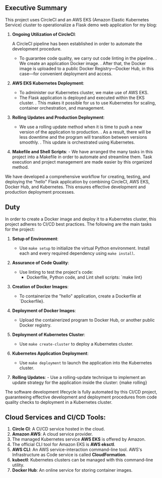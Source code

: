 ## Executive Summary

This project uses CircleCI and an AWS EKS (Amazon Elastic Kubernetes Service) cluster to operationalize a Flask demo web application for my blog:

1. **Ongoing Utilization of CircleCI**:

   A CircleCI pipeline has been established in order to automate the development procedure.

   - To guarantee code quality, we carry out code linting in the pipeline.
     . We create an application Docker image.
     . After that, the Docker image is uploaded to a public Docker Registry—Docker Hub, in this case—for convenient deployment and access.

2. **AWS EKS Kubernetes Deployment**:

   - To administer our Kubernetes cluster, we make use of AWS EKS.
   - The Flask application is deployed and executed within the EKS cluster.
     . This makes it possible for us to use Kubernetes for scaling, container orchestration, and management.

3. **Rolling Updates and Production Deployment**:

   - We use a rolling update method when it is time to push a new version of the application to production.
     . As a result, there will be less downtime and the program will transition between versions smoothly.
     . This update is orchestrated using Kubernetes.

4. **Makefile and Shell Scripts**: - We have arranged the many tasks in this project into a Makefile in order to automate and streamline them. Task execution and project management are made easier by this organized method.

We have developed a comprehensive workflow for creating, testing, and deploying the "hello" Flask application by combining CircleCI, AWS EKS, Docker Hub, and Kubernetes. This ensures effective development and production deployment processes.

## Duty

In order to create a Docker image and deploy it to a Kubernetes cluster, this project adheres to CI/CD best practices. The following are the main tasks for the project:

1. **Setup of Environment**:

   - Use `make setup` to initialize the virtual Python environment.
     Install each and every required dependency using `make install`.

2. **Assurance of Code Quality**:

   - Use linting to test the project's code:
     - Dockerfile, Python code, and Lint shell scripts: `make lint}

3. **Creation of Docker Images**:

   - To containerize the "hello" application, create a Dockerfile at `Dockerfile}.

4. **Deployment of Docker Images**:

   - Upload the containerized program to Docker Hub, or another public Docker registry.

5. **Deployment of Kubernetes Cluster**:

   - Use `make create-cluster` to deploy a Kubernetes cluster.

6. **Kubernetes Application Deployment**:

   - Use `make deployment` to launch the application into the Kubernetes cluster.

7. **Rolling Updates**: - Use a rolling-update technique to implement an update strategy for the application inside the cluster: {make rolling}

The software development lifecycle is fully automated by this CI/CD project, guaranteeing effective development and deployment procedures from code quality checks to deployment in a Kubernetes cluster.

## Cloud Services and CI/CD Tools:

1. **Circle CI**: A CI/CD service hosted in the cloud.
2. **Amazon AWS**: A cloud service provider.
3. The managed Kubernetes service **AWS EKS** is offered by Amazon.
4. The official CLI tool for Amazon EKS is **AWS eksctl**.
5. **AWS CLI**: An AWS service-interaction command-line tool.
   AWS's Infrastructure as Code service is called **CloudFormation**.
6. **kubectl**: Kubernetes clusters can be managed with this command-line utility.
7. **Docker Hub**: An online service for storing container images.
